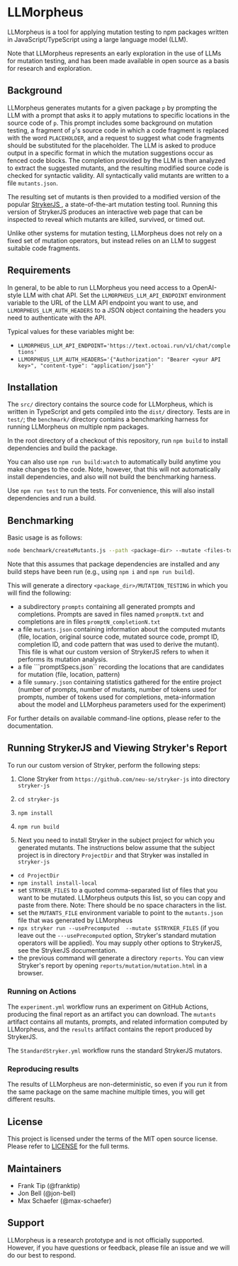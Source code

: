 # LLMorpheus

LLMorpheus is a tool for applying mutation testing to npm packages
written in JavaScript/TypeScript using a large language model (LLM).

Note that LLMorpheus represents an early exploration in the use of LLMs for
mutation testing, and has been made available in open source as a basis for
research and exploration.  

## Background

LLMorpheus generates mutants for a given package `p` by prompting the LLM with a
prompt that asks it to apply mutations to specific locations in the source code
of `p`. This prompt includes some background on mutation testing, a fragment
of `p`'s source code in which a code fragment is replaced with the word
`PLACEHOLDER`, and a request to suggest what code fragments should be 
substituted for the placeholder. The LLM is asked to produce output in a 
specific format in which the mutation suggestions occur as fenced code blocks.
The completion provided by the LLM is then analyzed to extract the suggested
mutants, and the resulting modified source code is checked for syntactic
validity. All syntactically valid mutants are written to a file `mutants.json`.

The resulting set of mutants is then provided to a modified version of the
popular [StrykerJS ](https://github.com/franktip/stryker-js), a state-of-the-art mutation testing tool. Running this version of StrykerJS produces an interactive web page that can be inspected to reveal which mutants are killed, survived, or timed out. 

Unlike other systems for mutation testing, LLMorpheus does not rely on a fixed
set of mutation operators, but instead relies on an LLM to suggest suitable code fragments.

## Requirements

In general, to be able to run LLMorpheus you need access to a OpenAI-style LLM
with chat API. Set the `LLMORPHEUS_LLM_API_ENDPOINT` environment variable to
the URL of the LLM API endpoint you want to use, and
`LLMORPHEUS_LLM_AUTH_HEADERS` to a JSON object containing the headers you need to
authenticate with the API.

Typical values for these variables might be:

- `LLMORPHEUS_LLM_API_ENDPOINT='https://text.octoai.run/v1/chat/completions'`
- `LLMORPHEUS_LLM_AUTH_HEADERS='{"Authorization": "Bearer <your API key>", "content-type": "application/json"}'`

## Installation

The `src/` directory contains the source code for LLMorpheus, which is written in
TypeScript and gets compiled into the `dist/` directory. Tests are in `test/`;
the `benchmark/` directory contains a benchmarking harness for running LLMorpheus
on multiple npm packages.

In the root directory of a checkout of this repository, run `npm build` to
install dependencies and build the package.

You can also use `npm run build:watch` to automatically build anytime you make
changes to the code. Note, however, that this will not automatically install
dependencies, and also will not build the benchmarking harness.

Use `npm run test` to run the tests. For convenience, this will also install
dependencies and run a build.

## Benchmarking

Basic usage is as follows:

```sh
node benchmark/createMutants.js --path <package-dir> --mutate <files-to-mutate>   --model <model-name>  --template <prompt-template>
```
Note that this assumes that package dependencies are installed and any build
steps have been run (e.g., using `npm i` and `npm run build`). 

This will generate a directory `<package_dir>/MUTATION_TESTING` in which you will  find the following:
  - a subdirectory ```prompts``` containing all generated prompts and completions. Prompts are saved in files named ```promptN.txt``` and completions are in files ```promptN_completionN.txt```
  - a file ```mutants.json``` containing information about the computed mutants (file, location, original source code, mutated source code, prompt ID, completion ID, and code pattern that was used to derive the mutant). This file is what our custom version of StrykerJS refers to when it performs its mutation analysis.
  - a file ```promptSpecs.json`` recording the locations that are candidates for mutation (file, location, pattern)
  - a file ```summary.json``` containing statistics gathered for the entire project (number of prompts, number of mutants, number of tokens used for prompts, number of tokens used for completions, meta-information about the model and LLMorpheus parameters used for the experiment)

For further details on available command-line options, please refer to the documentation.

## Running StrykerJS and Viewing Stryker's Report

To run our custom version of Stryker, perform the following steps:

1. Clone Stryker from ```https://github.com/neu-se/stryker-js``` into directory ```stryker-js```

2. ```cd stryker-js```

3. ```npm install```

4. ```npm run build```

5. Next you need to install Stryker in the subject project for which you generated mutants. The instructions below assume that the subject project is in directory ```ProjectDir``` and that Stryker was installed in ```stryker-js```
  - ```cd ProjectDir```
  - ```npm install install-local```
  - set ```STRYKER_FILES``` to a quoted comma-separated list of files that you want to be mutated.  LLMorpheus outputs this list, so you can copy and paste from there. Note: There should be no space characters in the list.
  - set the ```MUTANTS_FILE``` environment variable to point to the ```mutants.json``` file that was generated by LLMorpheus
  - ```npx stryker run --usePrecomputed  --mutate $STRYKER_FILES```   (if you leave out the ```---usePrecomputed``` option, Stryker's standard mutation operators will be applied). You may supply other options to StrykerJS, see the StrykerJS documentation.
  - the previous command will generate a directory ```reports```. You can view Stryker's report by opening ```reports/mutation/mutation.html``` in a browser.

### Running on Actions

The `experiment.yml` workflow runs an experiment on GitHub Actions,
producing the final report as an artifact you can download. The `mutants` artifact contains all mutants, prompts, and related information computed by LLMorpheus, and the `results` artifact contains the report produced by StrykerJS. 

The `StandardStryker.yml` workflow runs the standard StrykerJS mutators.

### Reproducing results

The results of LLMorpheus are non-deterministic, so even if you run it from the
same package on the same machine multiple times, you will get different results.


## License

This project is licensed under the terms of the MIT open source license. Please refer to [LICENSE](./LICENSE) for the full terms.

## Maintainers

- Frank Tip (@franktip)
- Jon Bell (@jon-bell)
- Max Schaefer (@max-schaefer)

## Support

LLMorpheus is a research prototype and is not officially supported. However, if
you have questions or feedback, please file an issue and we will do our best to
respond.
